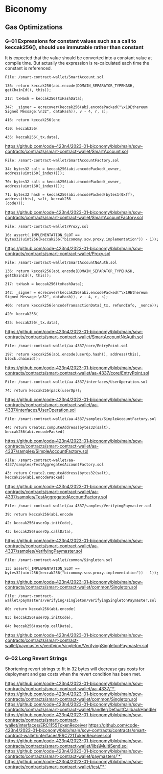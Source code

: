 # Biconomy

## Gas Optimizations

### G-01 Expressions for constant values such as a call to keccak256(), should use immutable rather than constant

It is expected that the value should be converted into a constant value at compile time. But actually the expression is re-calculated each time the constant is referenced.

```solidity
File: /smart-contract-wallet/SmartAccount.sol

136: return keccak256(abi.encode(DOMAIN_SEPARATOR_TYPEHASH, getChainId(), this));

217: txHash = keccak256(txHashData);

347: _signer = ecrecover(keccak256(abi.encodePacked("\x19Ethereum Signed Message:\n32", dataHash)), v - 4, r, s);

416: return keccak256(enc

430: keccak256(

435: keccak256(_tx.data),
```

https://github.com/code-423n4/2023-01-biconomy/blob/main/scw-contracts/contracts/smart-contract-wallet/SmartAccount.sol

```solidity
File: /smart-contract-wallet/SmartAccountFactory.sol

34: bytes32 salt = keccak256(abi.encodePacked(_owner, address(uint160(_index))));

70: bytes32 salt = keccak256(abi.encodePacked(_owner, address(uint160(_index))));

71: bytes32 hash = keccak256(abi.encodePacked(bytes1(0xff), address(this), salt, keccak256
(code)));
```

https://github.com/code-423n4/2023-01-biconomy/blob/main/scw-contracts/contracts/smart-contract-wallet/SmartAccountFactory.sol

```solidity
File: /smart-contract-wallet/Proxy.sol

16: assert(_IMPLEMENTATION_SLOT == bytes32(uint256(keccak256("biconomy.scw.proxy.implementation")) - 1));
```

https://github.com/code-423n4/2023-01-biconomy/blob/main/scw-contracts/contracts/smart-contract-wallet/Proxy.sol

```solidity
File: /smart-contract-wallet/SmartAccountNoAuth.sol

136: return keccak256(abi.encode(DOMAIN_SEPARATOR_TYPEHASH, getChainId(), this));

217: txHash = keccak256(txHashData);

342: _signer = ecrecover(keccak256(abi.encodePacked("\x19Ethereum Signed Message:\n32", dataHash)), v - 4, r, s);

406: return keccak256(encodeTransactionData(_tx, refundInfo, _nonce));

420: keccak256(

425: keccak256(_tx.data),
```

https://github.com/code-423n4/2023-01-biconomy/blob/main/scw-contracts/contracts/smart-contract-wallet/SmartAccountNoAuth.sol

```solidity
File: /smart-contract-wallet/aa-4337/core/EntryPoint.sol

197: return keccak256(abi.encode(userOp.hash(), address(this), block.chainid));
```

https://github.com/code-423n4/2023-01-biconomy/blob/main/scw-contracts/contracts/smart-contract-wallet/aa-4337/core/EntryPoint.sol

```solidity
File: /smart-contract-wallet/aa-4337/interfaces/UserOperation.sol

74: return keccak256(pack(userOp));
```

https://github.com/code-423n4/2023-01-biconomy/blob/main/scw-contracts/contracts/smart-contract-wallet/aa-4337/interfaces/UserOperation.sol

```solidity
File: /smart-contract-wallet/aa-4337/samples/SimpleAccountFactory.sol

44: return Create2.computeAddress(bytes32(salt), keccak256(abi.encodePacked(
```

https://github.com/code-423n4/2023-01-biconomy/blob/main/scw-contracts/contracts/smart-contract-wallet/aa-4337/samples/SimpleAccountFactory.sol

```solidity
File: /smart-contract-wallet/aa-4337/samples/TestAggregatedAccountFactory.sol

43: return Create2.computeAddress(bytes32(salt), keccak256(abi.encodePacked(
```

https://github.com/code-423n4/2023-01-biconomy/blob/main/scw-contracts/contracts/smart-contract-wallet/aa-4337/samples/TestAggregatedAccountFactory.sol

```solidity
File: /smart-contract-wallet/aa-4337/samples/VerifyingPaymaster.sol

39: return keccak256(abi.encode

42: keccak256(userOp.initCode),

43: keccak256(userOp.callData),
```

https://github.com/code-423n4/2023-01-biconomy/blob/main/scw-contracts/contracts/smart-contract-wallet/aa-4337/samples/VerifyingPaymaster.sol

```solidity
File: /smart-contract-wallet/common/Singleton.sol

13: assert(_IMPLEMENTATION_SLOT == bytes32(uint256(keccak256("biconomy.scw.proxy.implementation")) - 1));
```

https://github.com/code-423n4/2023-01-biconomy/blob/main/scw-contracts/contracts/smart-contract-wallet/common/Singleton.sol

```solidity
File: /smart-contract-wallet/paymasters/verifying/singleton/VerifyingSingletonPaymaster.sol

80: return keccak256(abi.encode(

83: keccak256(userOp.initCode),

84: keccak256(userOp.callData),
```

https://github.com/code-423n4/2023-01-biconomy/blob/main/scw-contracts/contracts/smart-contract-wallet/paymasters/verifying/singleton/VerifyingSingletonPaymaster.sol

### G-02 Long Revert Strings

Shortening revert strings to fit in 32 bytes will decrease gas costs for deployment and gas costs when the revert condition has been met.

https://github.com/code-423n4/2023-01-biconomy/blob/main/scw-contracts/contracts/smart-contract-wallet/aa-4337/`*`
https://github.com/code-423n4/2023-01-biconomy/blob/main/scw-contracts/contracts/smart-contract-wallet/common/Singleton.sol
https://github.com/code-423n4/2023-01-biconomy/blob/main/scw-contracts/contracts/smart-contract-wallet/handler/DefaultCallbackHandler
https://github.com/code-423n4/2023-01-biconomy/blob/main/scw-contracts/contracts/smart-contract-wallet/interfaces/ERC1155TokenReceiver
https://github.com/code-423n4/2023-01-biconomy/blob/main/scw-contracts/contracts/smart-contract-wallet/interfaces/ERC721TokenReceiver.sol
https://github.com/code-423n4/2023-01-biconomy/blob/main/scw-contracts/contracts/smart-contract-wallet/libs\MultiSend.sol
https://github.com/code-423n4/2023-01-biconomy/blob/main/scw-contracts/contracts/smart-contract-wallet/paymasters/`*`
https://github.com/code-423n4/2023-01-biconomy/blob/main/scw-contracts/contracts/smart-contract-wallet/test/`*`
